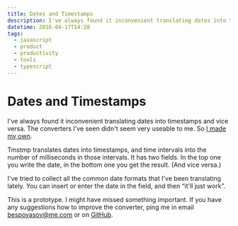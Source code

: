 ```yaml
---
title: Dates and Timestamps
description: I've always found it inconvenient translating dates into timestamps and vice versa. The converters I've seen didn't seem very useable to me. So I made my own.
datetime: 2016-04-17T14:20
tags:
  - javascript
  - product
  - productivity
  - tools
  - typescript
---
```


# Dates and Timestamps

I've always found it inconvenient translating dates into timestamps and vice versa. The converters I've seen didn't seem very useable to me. So [I made my own](https://github.com/bespoyasov/tmstmp).

Tmstmp translates dates into timestamps, and time intervals into the number of milliseconds in those intervals. It has two fields. In the top one you write the date, in the bottom one you get the result. (And vice versa.)

I've tried to collect all the common date formats that I've been translating lately. You can insert or enter the date in the field, and then “it'll just work”.

This is a prototype. I might have missed something important. If you have any suggestions how to improve the converter, ping me in email [bespoyasov@me.com](mailto:bespoyasov@me.com) or on [GitHub](https://github.com/bespoyasov/tmstmp).
